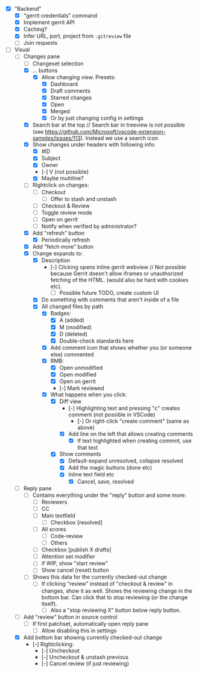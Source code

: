 -   [x] "Backend"
    -   [x] "gerrit credentials" command
    -   [x] Implement gerrit API
    -   [x] Caching?
    -   [x] Infer URL, port, project from `.gitreview` file
    -   [ ] Join requests
-   [ ] Visual
    -   [ ] Changes pane
        -   [ ] Changeset selection
        -   [x] ... buttons
            -   [x] Allow changing view. Presets:
                -   [x] Dashboard
                -   [x] Draft comments
                -   [x] Starred changes
                -   [x] Open
                -   [x] Merged
                -   [x] Or by just changing config in settings
        -   [x] Search bar at the top // Search bar in treeview is not possible (see https://github.com/Microsoft/vscode-extension-samples/issues/113). Instead we use a search icon
        -   [x] Show changes under headers with following info:
            -   [x] #ID
            -   [x] Subject
            -   [x] Owner
            -   [-] V (not possible)
            -   [x] Maybe multiline?
        -   [ ] Rightclick on changes:
            -   [ ] Checkout
                -   [ ] Offer to stash and unstash
            -   [ ] Checkout & Review
            -   [ ] Toggle review mode
            -   [ ] Open on gerrit
            -   [ ] Notify when verified by administrator?
        -   [x] Add "refresh" button
            -   [x] Periodically refresh
        -   [x] Add "fetch more" button
        -   [x] Change expands to:
            -   [x] Description
                -   [-] Clicking opens inline gerrit webview // Not possible because Gerrit doesn't allow iframes or unauthorized fetching of the HTML. (would also be hard with cookies etc).
                    -   [ ] Possible future TODO, create custom UI
            -   [x] Do something with comments that aren't inside of a file
            -   [x] All changed files by path
                -   [x] Badges:
                    -   [x] A (added)
                    -   [x] M (modified)
                    -   [x] D (deleted)
                    -   [x] Double-check standards here
                -   [x] Add comment icon that shows whether you (or someone else) commented
                -   [x] RMB:
                    -   [x] Open unmodified
                    -   [x] Open modified
                    -   [x] Open on gerrit
                    -   [-] Mark reviewed
                -   [x] What happens when you click:
                    -   [x] Diff view
                        -   [-] Highlighting text and pressing "c" creates comment (not possible in VSCode)
                            -   [-] Or right-click "create comment" (same as above)
                        -   [x] Add line on the left that allows creating comments
                            -   [x] If text highlighted when creating commnt, use that text
                    -   [x] Show comments
                        -   [x] Default-expand unresolved, collapse resolved
                        -   [x] Add the magic buttons (done etc)
                        -   [x] Inline text field etc
                            -   [x] Cancel, save, resolved
    -   [ ] Reply pane
        -   [ ] Contains everything under the "reply" button and some more:
            -   [ ] Reviewers
            -   [ ] CC
            -   [ ] Main textfield
                -   [ ] Checkbox [resolved]
            -   [ ] All scores
                -   [ ] Code-review
                -   [ ] Others
            -   [ ] Checkbox [publish X drafts]
            -   [ ] Attention set modifier
            -   [ ] if WIP, show "start review"
            -   [ ] Show cancel (reset) button
        -   [ ] Shows this data for the currently checked-out change
            -   [ ] If clicking "review" instead of "checkout & review" in changes, show it as well. Shows the reviewing change in the bottom bar. Can click that to stop reviewing (or the change itself).
                -   [ ] Also a "stop reviewing X" button below reply button.
    -   [ ] Add "review" button in source control
        -   [ ] If first patchset, automatically open reply pane
            -   [ ] Allow disabling this in settings
    -   [x] Add bottom bar showing currently checked-out change
        -   [-] Rightclicking:
            -   [-] Uncheckout
            -   [-] Uncheckout & unstash previous
            -   [-] Cancel review (if just reviewing)
